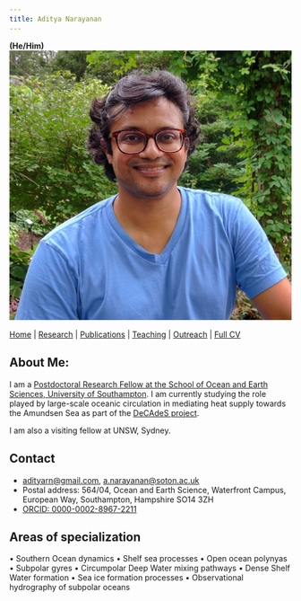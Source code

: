 ```yaml
---
title: Aditya Narayanan
---
```

**(He/Him)**
<img src="./Images/profile_garden.jpg" class="img-profile"/>

[Home](index.html) | [Research](research.html) | [Publications](publications.html) | [Teaching](teaching.html) | [Outreach](outreach.html) |  [Full CV](https://github.com/adityarn/CV/blob/master/CV.pdf)

## About Me:

I am a [Postdoctoral Research Fellow at the School of Ocean and Earth Sciences, University of Southampton](https://www.southampton.ac.uk/people/62h5qp/doctor-aditya-narayanan). I am currently studying the role played by large-scale oceanic circulation in mediating heat supply towards the Amundsen Sea as part of the [DeCAdeS project](https://gtr.ukri.org/projects?ref=NE%2FT012803%2F1).

I am also a visiting fellow at UNSW, Sydney.



## Contact

* adityarn@gmail.com, a.narayanan@soton.ac.uk
* Postal address: 564/04, Ocean and Earth Science, Waterfront Campus, European Way, Southampton, Hampshire SO14 3ZH
* [ORCID: 0000-0002-8967-2211](https://orcid.org/0000-0002-8967-2211)


## Areas of specialization

• Southern Ocean dynamics • Shelf sea processes • Open ocean polynyas • Subpolar gyres • Circumpolar Deep Water mixing pathways • Dense Shelf Water formation • Sea ice formation processes • Observational hydrography of subpolar oceans